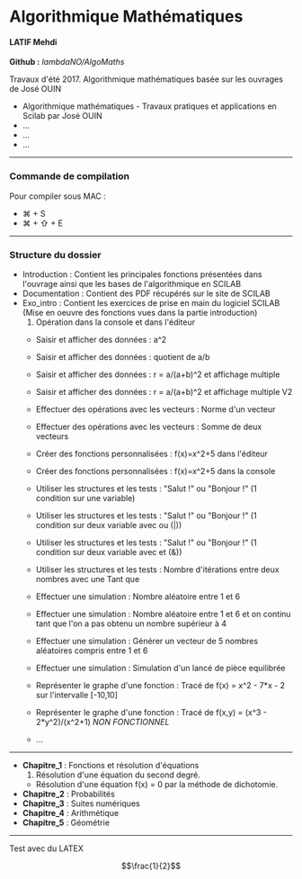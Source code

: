 
# Algorithmique Mathématiques
#### LATIF Mehdi
**Github :** *lambdaNO/AlgoMaths*

Travaux d'été 2017.
Algorithmique mathématiques basée sur les ouvrages de José OUIN

- Algorithmique mathématiques - Travaux pratiques et applications en Scilab par José OUIN
- ...
- ...
- ...
-----------------
### Commande de compilation
Pour compiler sous MAC :
- ⌘ + S
- ⌘ + ⇧ + E

-----------------
### Structure du dossier
- Introduction : Contient les principales fonctions présentées dans l'ouvrage ainsi que les bases de l'algorithmique en SCILAB
- Documentation : Contient des PDF récupérés sur le site de SCILAB
- Exo_intro : Contient les exercices de prise en main du logiciel SCILAB (Mise en oeuvre des fonctions vues dans la partie introduction)
    1. Opération dans la console et dans l'éditeur
    - Saisir et afficher des données : a^2
    - Saisir et afficher des données : quotient de a/b
    - Saisir et afficher des données : r = a/(a+b)^2 et affichage multiple
    - Saisir et afficher des données : r = a/(a+b)^2 et affichage multiple V2
    - Effectuer des opérations avec les vecteurs : Norme d'un vecteur
    - Effectuer des opérations avec les vecteurs : Somme de deux vecteurs
    - Créer des fonctions personnalisées : f(x)=x^2+5 dans l'éditeur
    - Créer des fonctions personnalisées : f(x)=x^2+5 dans la console
    - Utiliser les structures et les tests : "Salut !" ou "Bonjour !" (1 condition sur une variable)
    - Utiliser les structures et les tests : "Salut !" ou "Bonjour !" (1 condition sur deux variable avec ou (|))
    - Utiliser les structures et les tests : "Salut !" ou "Bonjour !" (1 condition sur deux variable avec et (&))
    - Utiliser les structures et les tests : Nombre d'itérations entre deux nombres avec une Tant que
    - Effectuer une simulation : Nombre aléatoire entre 1 et 6
    - Effectuer une simulation : Nombre aléatoire entre 1 et 6 et on continu tant que l'on a pas obtenu un nombre supérieur à 4
    - Effectuer une simulation : Générer un vecteur de 5 nombres aléatoires compris entre 1 et 6
    - Effectuer une simulation : Simulation d'un lancé de pièce equilibrée
    - Représenter le graphe d'une fonction : Tracé de f(x) = x^2 - 7*x - 2 sur l'intervalle [-10,10]
    - Représenter le graphe d'une fonction : Tracé de f(x,y) = (x^3 - 2*y^2)/(x^2+1) *NON FONCTIONNEL*




    - ...
-----------------

- **Chapitre_1** : Fonctions et résolution d'équations
    1. Résolution d'une équation du second degré.
    - Résolution d'une équation f(x) = 0 par la méthode de dichotomie.
- **Chapitre_2**  : Probabilités
- **Chapitre_3** : Suites numériques
- **Chapitre_4**  : Arithmétique
- **Chapitre_5**  : Géométrie


-----------------




Test avec du LATEX

$$\frac{1}{2}$$
